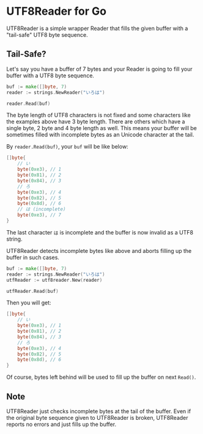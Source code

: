 # UTF8Reader for Go

UTF8Reader is a simple wrapper Reader that fills the given buffer with a "tail-safe" UTF8 byte sequence.

## Tail-Safe?

Let's say you have a buffer of 7 bytes and your Reader is going to fill your buffer with a UTF8 byte sequence.

```go
buf := make([]byte, 7)
reader := strings.NewReader("いろは")

reader.Read(buf)
```

The byte length of UTF8 characters is not fixed and some characters like the examples above have 3 byte length. There are others which have a single byte, 2 byte and 4 byte length as well. This means your buffer will be sometimes filled with incomplete bytes as an Unicode character at the tail.

By `reader.Read(buf)`, your `buf` will be like below:

```go
[]byte{
	// い
	byte(0xe3), // 1
	byte(0x81), // 2
	byte(0x84), // 3
	// ろ
	byte(0xe3), // 4
	byte(0x82), // 5
	byte(0x8d), // 6
	// は (incomplete)
	byte(0xe3), // 7
}
```

The last character `は` is incomplete and the buffer is now invalid as a UTF8 string.

UTF8Reader detects incomplete bytes like above and aborts filling up the buffer in such cases.

```go
buf := make([]byte, 7)
reader := strings.NewReader("いろは")
utfReader := utf8reader.New(reader)

utfReader.Read(buf)
```

Then you will get:

```go
[]byte{
	// い
	byte(0xe3), // 1
	byte(0x81), // 2
	byte(0x84), // 3
	// ろ
	byte(0xe3), // 4
	byte(0x82), // 5
	byte(0x8d), // 6
}
```
Of course, bytes left behind will be used to fill up the buffer on next `Read()`.

## Note

UTF8Reader just checks incomplete bytes at the tail of the buffer. Even if the original byte sequence given to UTF8Reader is broken, UTF8Reader reports no errors and just fills up the buffer.
